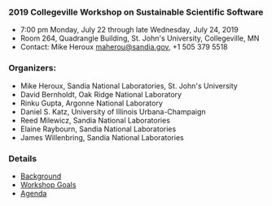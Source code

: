 
### 2019 Collegeville Workshop on Sustainable Scientific Software
- 7:00 pm Monday, July 22 through late Wednesday, July 24, 2019
- Room 264, Quadrangle Building, St. John's University, Collegeville, MN
- Contact: Mike Heroux <maherou@sandia.gov>, +1 505 379 5518

### Organizers:
- Mike Heroux, Sandia National Laboratories, St. John's University
- David Bernholdt, Oak Ridge National Laboratory
- Rinku Gupta, Argonne National Laboratory
- Daniel S. Katz, University of Illinois Urbana-Champaign
- Reed Milewicz, Sandia National Laboratories
- Elaine Raybourn, Sandia National Laboratories
- James Willenbring, Sandia National Laboratories

### Details
- [Background](Background.md)
- [Workshop Goals](Goals.md)
- [Agenda](Agenda.md)
